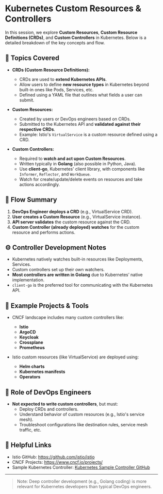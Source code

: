 # Kubernetes Custom Resources & Controllers

In this session, we explore **Custom Resources**, **Custom Resource Definitions (CRDs)**, and **Custom Controllers** in Kubernetes. Below is a detailed breakdown of the key concepts and flow.

## 📘 Topics Covered

- **CRDs (Custom Resource Definitions):**
  - CRDs are used to **extend Kubernetes APIs**.
  - Allow users to define **new resource types** in Kubernetes beyond built-in ones like Pods, Services, etc.
  - Defined using a YAML file that outlines what fields a user can submit.

- **Custom Resources:**
  - Created by users or DevOps engineers based on CRDs.
  - Submitted to the Kubernetes API and **validated against their respective CRDs**.
  - Example: Istio's `VirtualService` is a custom resource defined using a CRD.

- **Custom Controllers:**
  - Required to **watch and act upon Custom Resources**.
  - Written typically in **Golang** (also possible in Python, Java).
  - Use **client-go**, Kubernetes' client library, with components like `Informer`, `Reflector`, and `WorkQueue`.
  - Watch for create/update/delete events on resources and take actions accordingly.

## 🧩 Flow Summary

1. **DevOps Engineer deploys a CRD** (e.g., VirtualService CRD).
2. **User creates a Custom Resource** (e.g., VirtualService instance).
3. **API server validates** the custom resource against the CRD.
4. **Custom Controller (already deployed) watches** for the custom resource and performs actions.

## ⚙️ Controller Development Notes

- Kubernetes natively watches built-in resources like Deployments, Services.
- Custom controllers set up their own watchers.
- **Most controllers are written in Golang** due to Kubernetes’ native implementation.
- `client-go` is the preferred tool for communicating with the Kubernetes API.

## 🚀 Example Projects & Tools

- CNCF landscape includes many custom controllers like:
  - **Istio**
  - **ArgoCD**
  - **Keycloak**
  - **Crossplane**
  - **Prometheus**

- Istio custom resources (like VirtualService) are deployed using:
  - **Helm charts**
  - **Kubernetes manifests**
  - **Operators**

## 🧠 Role of DevOps Engineers

- **Not expected to write custom controllers**, but must:
  - Deploy CRDs and controllers.
  - Understand behavior of custom resources (e.g., Istio's service mesh).
  - Troubleshoot configurations like destination rules, service mesh traffic, etc.

## 📎 Helpful Links

- Istio GitHub: https://github.com/istio/istio
- CNCF Projects: https://www.cncf.io/projects/
- Sample Kubernetes Controller: [Kubernetes Sample Controller GitHub](https://github.com/kubernetes/sample-controller)

---

> Note: Deep controller development (e.g., Golang coding) is more relevant for Kubernetes developers than typical DevOps engineers.
